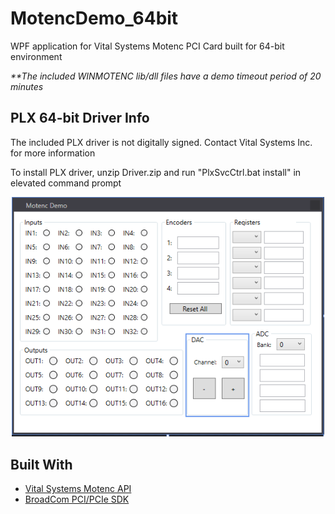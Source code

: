 # MotencDemo_64bit
WPF application for Vital Systems Motenc PCI Card built for 64-bit environment

<i>**The included WINMOTENC lib/dll files have a demo timeout period of 20 minutes</i>

## PLX 64-bit Driver Info
The included PLX driver is not digitally signed. Contact Vital Systems Inc. for more information

To install PLX driver, unzip Driver.zip and run "PlxSvcCtrl.bat install" in elevated command prompt

<p align="center">
  <img src="/img/MotencDemo.png" width="500"/>
</p>

## Built With

* [Vital Systems Motenc API](http://www.vitalsystem.com/portal/motion/motenc/motenc_100.php)
* [BroadCom PCI/PCIe SDK](https://www.broadcom.com/products/pcie-switches-bridges/software-dev-kit)
